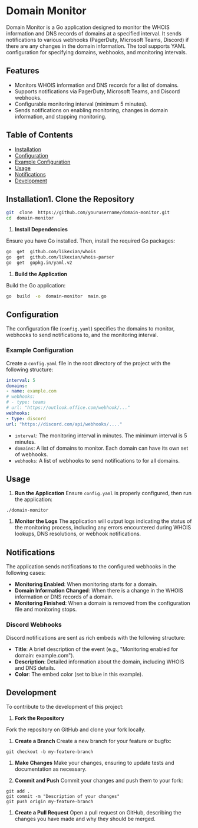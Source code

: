 # Domain Monitor

Domain Monitor is a Go application designed to monitor the WHOIS information and DNS records of domains at a specified interval. It sends notifications to various webhooks (PagerDuty, Microsoft Teams, Discord) if there are any changes in the domain information. The tool supports YAML configuration for specifying domains, webhooks, and monitoring intervals.

## Features
- Monitors WHOIS information and DNS records for a list of domains.
- Supports notifications via PagerDuty, Microsoft Teams, and Discord webhooks.
- Configurable monitoring interval (minimum 5 minutes).
- Sends notifications on enabling monitoring, changes in domain information, and stopping monitoring.

## Table of Contents
- [Installation](#installation)
- [Configuration](#configuration)
- [Example Configuration](#example-configuration)
- [Usage](#usage)
- [Notifications](#notifications)
- [Development](#development)  


## Installation1.  **Clone the Repository**

```bash
git  clone  https://github.com/yourusername/domain-monitor.git
cd  domain-monitor
``` 

1.  **Install Dependencies**

Ensure you have Go installed. Then, install the required Go packages:  

```bash
go  get  github.com/likexian/whois
go  get  github.com/likexian/whois-parser
go  get  gopkg.in/yaml.v2
```

1.  **Build the Application**

Build the Go application:
```bash
go  build  -o  domain-monitor  main.go
```

## Configuration
The configuration file (`config.yaml`) specifies the domains to monitor, webhooks to send notifications to, and the monitoring interval.

### Example Configuration
Create a `config.yaml` file in the root directory of the project with the following structure:

```yaml
interval: 5
domains:
- name: example.com
# webhooks:
# - type: teams
# url: "https://outlook.office.com/webhook/..."
webhooks:
- type: discord
url: "https://discord.com/api/webhooks/...."
```

-  `interval`: The monitoring interval in minutes. The minimum interval is 5 minutes.
-  `domains`: A list of domains to monitor. Each domain can have its own set of webhooks.
-  `webhooks`: A list of webhooks to send notifications to for all domains.

## Usage  
1.  **Run the Application**
Ensure `config.yaml` is properly configured, then run the application:
```
./domain-monitor
```
1.  **Monitor the Logs**
The application will output logs indicating the status of the monitoring process, including any errors encountered during WHOIS lookups, DNS resolutions, or webhook notifications.

## Notifications
The application sends notifications to the configured webhooks in the following cases:
-  **Monitoring Enabled**: When monitoring starts for a domain.
-  **Domain Information Changed**: When there is a change in the WHOIS information or DNS records of a domain.
-  **Monitoring Finished**: When a domain is removed from the configuration file and monitoring stops.


### Discord Webhooks
Discord notifications are sent as rich embeds with the following structure:
-  **Title**: A brief description of the event (e.g., "Monitoring enabled for domain: example.com").
-  **Description**: Detailed information about the domain, including WHOIS and DNS details.
-  **Color**: The embed color (set to blue in this example).  

## Development
To contribute to the development of this project:

1.  **Fork the Repository**

Fork the repository on GitHub and clone your fork locally. 

1.  **Create a Branch**
Create a new branch for your feature or bugfix:

```
git checkout -b my-feature-branch
```

1.  **Make Changes**
Make your changes, ensuring to update tests and documentation as necessary.

1.  **Commit and Push**
Commit your changes and push them to your fork:  

```
git add .
git commit -m "Description of your changes"
git push origin my-feature-branch
```

1.  **Create a Pull Request**
Open a pull request on GitHub, describing the changes you have made and why they should be merged.

